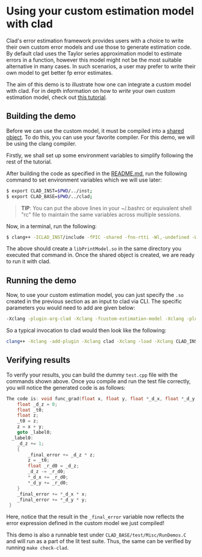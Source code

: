 # Using your custom estimation model with clad 
Clad's error estimation framework provides users with a choice to write their own custom error models and use those to generate estimation code. By default clad uses the Taylor series approximation model to estimate errors in a function, however this model might not be the most suitable alternative in many cases. In such scenarios, a user may prefer to write their own model to get better fp error estimates. 

The aim of this demo is to illustrate how one can integrate a custom model with clad. For in depth information on how to *write* your own custom estimation model, check out [this tutorial](https://compiler-research.org/tutorials/fp_error_estimation_clad_tutorial/).

## Building the demo

Before we can use the custom model, it must be compiled into a [shared object](https://www.thegeekstuff.com/2012/06/linux-shared-libraries/). To do this, you can use your favorite compiler. For this demo, we will be using the clang compiler.

Firstly, we shall set up some environment variables to simplify following the rest of the tutorial.

After building the code as specified in the [README.md](https://github.com/vgvassilev/clad#how-to-install), run the following command to set environment variables which we will use later:

```bash
$ export CLAD_INST=$PWD/../inst;
$ export CLAD_BASE=$PWD/../clad;
```
> **TIP**: You can put the above lines in your ~/.bashrc or equivalent shell "rc" file to maintain the same variables across multiple sessions.

Now, in a terminal, run the following:

```bash
$ clang++ -ICLAD_INST/include -fPIC -shared -fno-rtti -Wl,-undefined -Wl,suppress CLAD_BASE/demos/PrintModel/PrintModel.cpp -o libPrintModel.so
``` 
 The above should create a `libPrintModel.so` in the same directory you executed that command in. Once the shared object is created, we are ready to run it with clad.

## Running the demo

Now, to use your custom estimation model, you can just specify the `.so` created in the previous section as an input to clad via CLI. The specific parameters you would need to add are given below:

```bash
-Xclang -plugin-arg-clad -Xclang -fcustom-estimation-model -Xclang -plugin-arg-clad -Xclang ./libPrintModel.so
``` 
So a typical invocation to clad would then look like the following:

```bash
clang++ -Xclang -add-plugin -Xclang clad -Xclang -load -Xclang CLAD_INST/lib/clad.so -ICLAD_INST/include -Xclang -plugin-arg-clad -Xclang -fcustom-estimation-model -Xclang -plugin-arg-clad -Xclang ./libPrintModel.so CLAD_BASE/demos/PrintModel/test.cpp
```
## Verifying results

To verify your results, you can build the dummy `test.cpp` file with the commands shown above. Once you compile and run the test file correctly, you will notice the generated code is as follows:

```cpp
The code is: void func_grad(float x, float y, float *_d_x, float *_d_y, double &_final_error) {
    float _d_z = 0;
    float _t0;
    float z;
    _t0 = z;
    z = x + y;
    goto _label0;
  _label0:
    _d_z += 1;
    {
        _final_error += _d_z * z;
        z = _t0;
        float _r_d0 = _d_z;
        _d_z -= _r_d0;
        *_d_x += _r_d0;
        *_d_y += _r_d0;
    }
    _final_error += *_d_x * x;
    _final_error += *_d_y * y;
 }
```

Here, notice that the result in the `_final_error` variable  now reflects the error expression defined in the custom model we just compiled!

This demo is also a runnable test under `CLAD_BASE/test/Misc/RunDemos.C` and will run as a part of the lit test suite. Thus, the same can be verified by running `make check-clad`.
